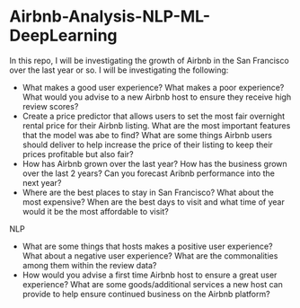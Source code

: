 # Airbnb-Analysis-NLP-ML-DeepLearning

In this repo, I will be investigating the growth of Airbnb in the San Francisco over the last year or so. I will be investigating the 
following:
- What makes a good user experience?  What makes a poor experience? What would you advise to a new Airbnb host to ensure they receive high review scores?
- Create a price predictor that allows users to set the most fair overnight rental price for their Airbnb listing. What are the most
important features that the model was abe to find? What are some things Airbnb users should deliver to help increase the price of their
listing to keep their prices profitable but also fair?
- How has Airbnb grown over the last year? How has the business grown over the last 2 years? Can you forecast Aribnb performance into the 
next year? 
- Where are the best places to stay in San Francisco? What about the most expensive? When are the best days to visit and what time of year would it be the most affordable to visit?

NLP
- What are some things that hosts makes a positive user experience? What about a negative user experience? What are the commonalities among them within the review data?
- How would you advise a first time Airbnb host to ensure a great user experience? What are some goods/additional services a new host can provide to help ensure continued business on the Airbnb platform?

